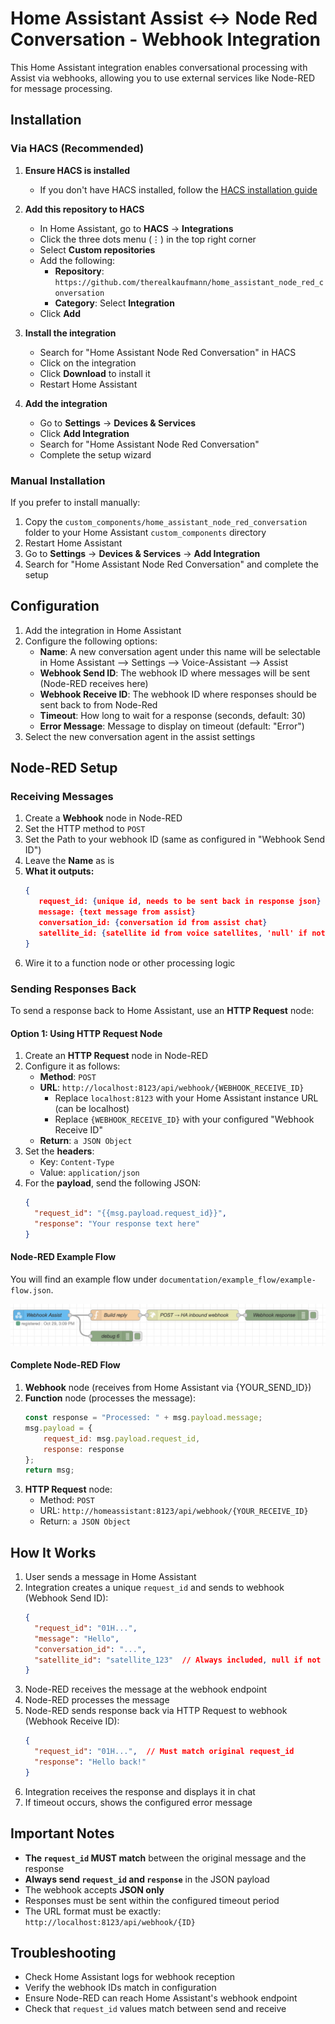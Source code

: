 # Home Assistant Assist <-> Node Red Conversation - Webhook Integration

This Home Assistant integration enables conversational processing with Assist via webhooks, allowing you to use external services like Node-RED for message processing.

## Installation

### Via HACS (Recommended)

1. **Ensure HACS is installed**
   - If you don't have HACS installed, follow the [HACS installation guide](https://hacs.xyz/docs/setup/download/)

2. **Add this repository to HACS**
   - In Home Assistant, go to **HACS** → **Integrations**
   - Click the three dots menu (⋮) in the top right corner
   - Select **Custom repositories**
   - Add the following:
     - **Repository**: `https://github.com/therealkaufmann/home_assistant_node_red_conversation`
     - **Category**: Select **Integration**
   - Click **Add**

3. **Install the integration**
   - Search for "Home Assistant Node Red Conversation" in HACS
   - Click on the integration
   - Click **Download** to install it
   - Restart Home Assistant

4. **Add the integration**
   - Go to **Settings** → **Devices & Services**
   - Click **Add Integration**
   - Search for "Home Assistant Node Red Conversation"
   - Complete the setup wizard

### Manual Installation

If you prefer to install manually:

1. Copy the `custom_components/home_assistant_node_red_conversation` folder to your Home Assistant `custom_components` directory
2. Restart Home Assistant
3. Go to **Settings** → **Devices & Services** → **Add Integration**
4. Search for "Home Assistant Node Red Conversation" and complete the setup

## Configuration

1. Add the integration in Home Assistant
2. Configure the following options:
   - **Name**: A new conversation agent under this name will be selectable in Home Assistant --> Settings --> Voice-Assistant --> Assist
   - **Webhook Send ID**: The webhook ID where messages will be sent (Node-RED receives here)
   - **Webhook Receive ID**: The webhook ID where responses should be sent back to from Node-Red
   - **Timeout**: How long to wait for a response (seconds, default: 30)
   - **Error Message**: Message to display on timeout (default: "Error")
3. Select the new conversation agent in the assist settings

## Node-RED Setup

### Receiving Messages

1. Create a **Webhook** node in Node-RED
2. Set the HTTP method to `POST`
3. Set the Path to your webhook ID (same as configured in "Webhook Send ID")
4. Leave the **Name** as is
5. **What it outputs:**
   ```json
   {
      request_id: {unique id, needs to be sent back in response json}
      message: {text message from assist}
      conversation_id: {conversation id from assist chat}
      satellite_id: {satellite id from voice satellites, 'null' if not available}
   }
   ```
5. Wire it to a function node or other processing logic

### Sending Responses Back

To send a response back to Home Assistant, use an **HTTP Request** node:

#### Option 1: Using HTTP Request Node

1. Create an **HTTP Request** node in Node-RED
2. Configure it as follows:
   - **Method**: `POST`
   - **URL**: `http://localhost:8123/api/webhook/{WEBHOOK_RECEIVE_ID}`
     - Replace `localhost:8123` with your Home Assistant instance URL (can be localhost)
     - Replace `{WEBHOOK_RECEIVE_ID}` with your configured "Webhook Receive ID"
   - **Return**: `a JSON Object`
3. Set the **headers**:
   - Key: `Content-Type`
   - Value: `application/json`
4. For the **payload**, send the following JSON:
   ```json
   {
     "request_id": "{{msg.payload.request_id}}",
     "response": "Your response text here"
   }
   ```

#### Node-RED Example Flow

You will find an example flow under `documentation/example_flow/example-flow.json`.

![Node-RED Example Flow](documentation/example_flow/example-node-red-flow.png)


#### Complete Node-RED Flow

1. **Webhook** node (receives from Home Assistant via {YOUR_SEND_ID})
2. **Function** node (processes the message):
   ```javascript
   const response = "Processed: " + msg.payload.message;
   msg.payload = {
       request_id: msg.payload.request_id,
       response: response
   };
   return msg;
   ```
3. **HTTP Request** node:
   - Method: `POST`
   - URL: `http://homeassistant:8123/api/webhook/{YOUR_RECEIVE_ID}`
   - Return: `a JSON Object`

## How It Works

1. User sends a message in Home Assistant
2. Integration creates a unique `request_id` and sends to webhook (Webhook Send ID):
   ```json
   {
     "request_id": "01H...",
     "message": "Hello",
     "conversation_id": "...",
     "satellite_id": "satellite_123"  // Always included, null if not available
   }
   ```
3. Node-RED receives the message at the webhook endpoint
4. Node-RED processes the message
5. Node-RED sends response back via HTTP Request to webhook (Webhook Receive ID):
   ```json
   {
     "request_id": "01H...",  // Must match original request_id
     "response": "Hello back!"
   }
   ```
6. Integration receives the response and displays it in chat
7. If timeout occurs, shows the configured error message

## Important Notes

- **The `request_id` MUST match** between the original message and the response
- **Always send `request_id` and `response`** in the JSON payload
- The webhook accepts **JSON only**
- Responses must be sent within the configured timeout period
- The URL format must be exactly: `http://localhost:8123/api/webhook/{ID}`

## Troubleshooting

- Check Home Assistant logs for webhook reception
- Verify the webhook IDs match in configuration
- Ensure Node-RED can reach Home Assistant's webhook endpoint
- Check that `request_id` values match between send and receive